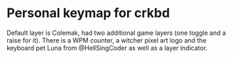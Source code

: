 # Personal keymap for crkbd
Default layer is Colemak, had two additional game layers (one toggle and a raise for it). There is a WPM counter, a witcher pixel art logo and the keyboard pet Luna from @HellSingCoder as well as a layer indicator.

